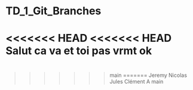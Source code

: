 # TD_1_Git_Branches
<<<<<<< HEAD
<<<<<<< HEAD
Salut
ca va
et toi
pas vrmt
ok
=======
#
#
#
#
#
#
#
>>>>>>> main
=======
Jeremy
Nicolas
Jules
Clément
A
>>>>>>> main
